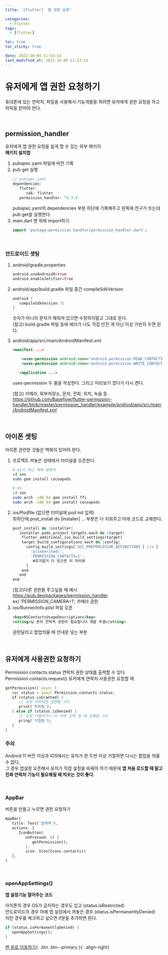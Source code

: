 ```yaml
---
title: '[Flutter]  앱 권한 요청'

categories:
  - Flutter
tags:
  - [flutter]

toc: true
toc_sticky: true

date: 2022-10-09 21:53:14
last_modified_at: 2022-10-09 21:53:16
---
```


# 유저에게 앱 권한 요청하기

휴대폰에 있는 연락처, 파일을 사용해서 기능개발을 하려면 유저에게 권한 요청을 하고 허락을 받아야 한다.

<br>

## permission_handler

유저에게 앱 권한 요청을 쉽게 할 수 있는 외부 패키지 <br>
**패키지 설치법**<br>

1. pubspec.yaml 파일에 버전 기록
2. pub get 실행
   ```dart
   // pubspec.yaml
   dependencies:
      flutter:
         sdk: flutter
      permission_handler: ^8.3.0
   ```
   pubspec.yaml의 dependencies 부분 하단에 기록해주고 왼쪽에 전구가 뜨는데 pub get을 실행한다.<br>
3. main.dart 맨 위에 import하기
   ```dart
   import 'package:permission_handler/permission_handler.dart';
   ```

<br>

### 안드로이드 셋팅

1. android/gradle.properties
   ```dart
   android.useAndroidX=true
   android.enableJetifier=true
   ```
2. android/app/build.gradle 파일 중간 compileSdkVersion
   ```dart
   android {
      compileSdkVersion 31
   }
   ```
   숫자가 아니라 문자가 채워져 있으면 수정하지말고 그대로 둔다.<br>
   (참고) build.gradle 파일 등에 에러가 나도 직접 만진 게 아닌 이상 가만히 두면 된다.
3. android/app/src/main/AndroidManifest.xml

   ```xml
   <manifest ...>

       <uses-permission android:name="android.permission.READ_CONTACTS"/>
       <uses-permission android:name="android.permission.WRITE_CONTACTS"/>

      <application ...>
   ```

   uses-permission 두 줄을 작성한다. 그리고 미리보기 껐다가 다시 켠다. <br>

   (참고) 카메라, 외부저장소, 문자, 전화, 위치, 녹음 등
   https://github.com/Baseflow/flutter-permission-handler/blob/master/permission_handler/example/android/app/src/main/AndroidManifest.xml

<br>

## 아이폰 셋팅

아이폰 관련한 것들은 맥북이 있어야 한다.

1. 프로젝트 켜놓은 상태에서 터미널을 오픈한다.
   ```bash
   # m1이 아닌 맥북 명령어
   cd ios
   sudo gem install cocoapods
   ```
   ```bash
   # m1
   cd ios
   sudo arch -x86_64 gem install ffi
   sudo arch -x86_64 gem install cocoapods
   ```
2. ios/Podfile (없으면 터미널에 pod init 입력)<br>
   최하단에 post_install do |installer| ... 부분은 다 지워주고 아래 코드로 교체한다.
   ```dart
   post_install do |installer|
      installer.pods_project.targets.each do |target|
       flutter_additional_ios_build_settings(target)
       target.build_configurations.each do |config|
         config.build_settings['GCC_PREPROCESSOR_DEFINITIONS'] ||= [
           '$(inherited)',
           'PERMISSION_CONTACTS=1',
            #추가할거 더 있으면 이 자리에
         ]
       end
      end
   end
   ```
   (참고)다른 권한들 주고싶을 때 예시 https://pub.dev/packages/permission_handler <br>
   ex) 'PERMISSION_CAMERA=1', 카메라 권한
3. ios/Runner/info.plist 파일 오픈
   ```xml
   <key>NSContactsUsageDescription</key>
   <string>님 폰의 연락처 권한이 필요합니다 제발 주셈</string>
   ```
   권한달라고 팝업띄울 때 안내문 넣는 부분

<br>

## 유저에게 사용권한 요청하기

Permission.contacts.status 연락처 권한 상태를 출력할 수 있다. <br>
Permission.contacts.request() 유저에게 연락처 사용권한 요청할 때

```dart
getPermission() async {
   var status = await Permission.contacts.status;
   if (status.isGranted) {
      // 요청 허락되면 실행할 코드
      print('허락됨');
   } else if (status.isDenied) {
      // 요청 거절되거나 미 허락 상태 일 때 실행할 코드
      pring('거절됨');
   }
}
```

### 주의

Android 11 버전 이상과 IOS에서는 유저가 한 두번 이상 거절하면 다시는 팝업을 띄울 수 없다, <br>
그 경우 앱설정 오픈해서 유저가 직접 설정을 바꿔야 하기 때문에 **앱 처음 로드할 때 말고 진짜 연락처 기능이 필요해질 때 띄우는 것이 좋다.**

<br>

### AppBar

버튼을 만들고 누르면 권한 요청하기

```dart
AppBar(
   title: Text('앱제목'),
   actions: [
      IconButton(
         onPressed: () {
            getPermission();
         },
         icon: Icon(Icons.contacts))
   ],
)
```

<br>

### openAppSettings()

**앱 설정기능 열어주는 코드**

아이폰의 경우 OS가 금지하는 경우도 있고 (status.isRestricted) <br>
안드로이드의 경우 아예 앱 설정에서 꺼놓은 경우 (status.isPermanentlyDenied) <br>
이런 경우를 체크하고 싶으면 if문을 추가하면 된다.

```dart
if (status.isPermanentlyDenied) {
   openAppSettings();
}
```

[맨 위로 이동하기](#){: .btn .btn--primary }{: .align-right}
